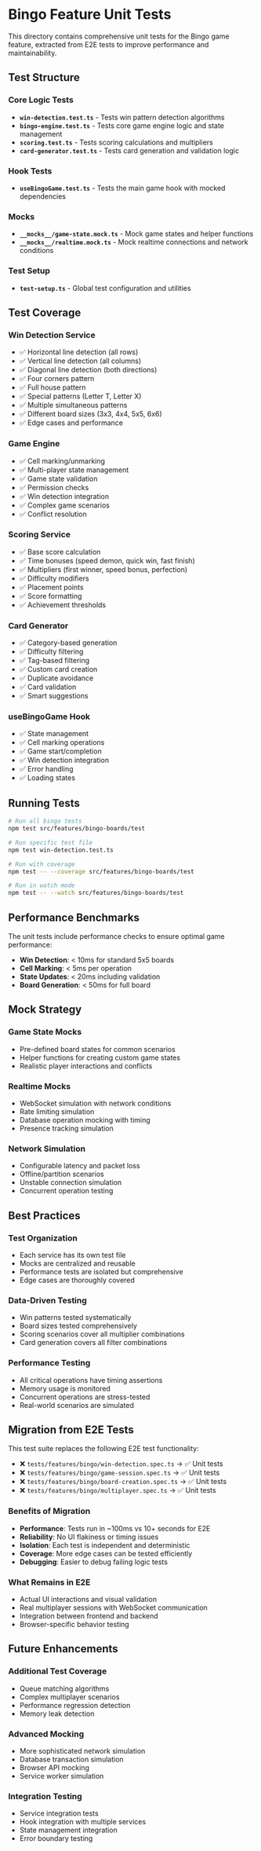 # Bingo Feature Unit Tests

This directory contains comprehensive unit tests for the Bingo game feature, extracted from E2E tests to improve performance and maintainability.

## Test Structure

### Core Logic Tests

- **`win-detection.test.ts`** - Tests win pattern detection algorithms
- **`bingo-engine.test.ts`** - Tests core game engine logic and state management
- **`scoring.test.ts`** - Tests scoring calculations and multipliers
- **`card-generator.test.ts`** - Tests card generation and validation logic

### Hook Tests

- **`useBingoGame.test.ts`** - Tests the main game hook with mocked dependencies

### Mocks

- **`__mocks__/game-state.mock.ts`** - Mock game states and helper functions
- **`__mocks__/realtime.mock.ts`** - Mock realtime connections and network conditions

### Test Setup

- **`test-setup.ts`** - Global test configuration and utilities

## Test Coverage

### Win Detection Service

- ✅ Horizontal line detection (all rows)
- ✅ Vertical line detection (all columns)
- ✅ Diagonal line detection (both directions)
- ✅ Four corners pattern
- ✅ Full house pattern
- ✅ Special patterns (Letter T, Letter X)
- ✅ Multiple simultaneous patterns
- ✅ Different board sizes (3x3, 4x4, 5x5, 6x6)
- ✅ Edge cases and performance

### Game Engine

- ✅ Cell marking/unmarking
- ✅ Multi-player state management
- ✅ Game state validation
- ✅ Permission checks
- ✅ Win detection integration
- ✅ Complex game scenarios
- ✅ Conflict resolution

### Scoring Service

- ✅ Base score calculation
- ✅ Time bonuses (speed demon, quick win, fast finish)
- ✅ Multipliers (first winner, speed bonus, perfection)
- ✅ Difficulty modifiers
- ✅ Placement points
- ✅ Score formatting
- ✅ Achievement thresholds

### Card Generator

- ✅ Category-based generation
- ✅ Difficulty filtering
- ✅ Tag-based filtering
- ✅ Custom card creation
- ✅ Duplicate avoidance
- ✅ Card validation
- ✅ Smart suggestions

### useBingoGame Hook

- ✅ State management
- ✅ Cell marking operations
- ✅ Game start/completion
- ✅ Win detection integration
- ✅ Error handling
- ✅ Loading states

## Running Tests

```bash
# Run all bingo tests
npm test src/features/bingo-boards/test

# Run specific test file
npm test win-detection.test.ts

# Run with coverage
npm test -- --coverage src/features/bingo-boards/test

# Run in watch mode
npm test -- --watch src/features/bingo-boards/test
```

## Performance Benchmarks

The unit tests include performance checks to ensure optimal game performance:

- **Win Detection**: < 10ms for standard 5x5 boards
- **Cell Marking**: < 5ms per operation
- **State Updates**: < 20ms including validation
- **Board Generation**: < 50ms for full board

## Mock Strategy

### Game State Mocks

- Pre-defined board states for common scenarios
- Helper functions for creating custom game states
- Realistic player interactions and conflicts

### Realtime Mocks

- WebSocket simulation with network conditions
- Rate limiting simulation
- Database operation mocking with timing
- Presence tracking simulation

### Network Simulation

- Configurable latency and packet loss
- Offline/partition scenarios
- Unstable connection simulation
- Concurrent operation testing

## Best Practices

### Test Organization

- Each service has its own test file
- Mocks are centralized and reusable
- Performance tests are isolated but comprehensive
- Edge cases are thoroughly covered

### Data-Driven Testing

- Win patterns tested systematically
- Board sizes tested comprehensively
- Scoring scenarios cover all multiplier combinations
- Card generation covers all filter combinations

### Performance Testing

- All critical operations have timing assertions
- Memory usage is monitored
- Concurrent operations are stress-tested
- Real-world scenarios are simulated

## Migration from E2E Tests

This test suite replaces the following E2E test functionality:

- ❌ `tests/features/bingo/win-detection.spec.ts` → ✅ Unit tests
- ❌ `tests/features/bingo/game-session.spec.ts` → ✅ Unit tests
- ❌ `tests/features/bingo/board-creation.spec.ts` → ✅ Unit tests
- ❌ `tests/features/bingo/multiplayer.spec.ts` → ✅ Unit tests

### Benefits of Migration

- **Performance**: Tests run in ~100ms vs 10+ seconds for E2E
- **Reliability**: No UI flakiness or timing issues
- **Isolation**: Each test is independent and deterministic
- **Coverage**: More edge cases can be tested efficiently
- **Debugging**: Easier to debug failing logic tests

### What Remains in E2E

- Actual UI interactions and visual validation
- Real multiplayer sessions with WebSocket communication
- Integration between frontend and backend
- Browser-specific behavior testing

## Future Enhancements

### Additional Test Coverage

- Queue matching algorithms
- Complex multiplayer scenarios
- Performance regression detection
- Memory leak detection

### Advanced Mocking

- More sophisticated network simulation
- Database transaction simulation
- Browser API mocking
- Service worker simulation

### Integration Testing

- Service integration tests
- Hook integration with multiple services
- State management integration
- Error boundary testing
